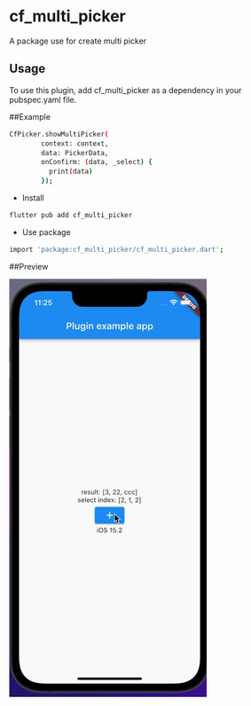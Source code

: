 # cf_multi_picker

A package use for create multi picker

## Usage

To use this plugin, add cf_multi_picker as a dependency in your pubspec.yaml file.

##Example
```bash
CfPicker.showMultiPicker(
        context: context,
        data: PickerData,
        onConfirm: (data, _select) {
          print(data)
        });
  ```
- Install

```bash
flutter pub add cf_multi_picker
```
- Use package

```bash
import 'package:cf_multi_picker/cf_multi_picker.dart';
```

##Preview

![multi_picker](multi_picker.gif)
